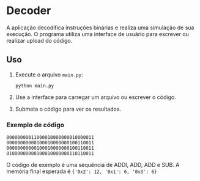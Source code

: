 # Decoder
A aplicação decodifica instruções binárias e realiza uma simulação de sua execução. O programa utiliza uma interface de usuário para escrever ou realizar upload do código. 
    

## Uso

1.  Execute o arquivo `main.py`:
    
    ```python main.py```
    
2.  Use a interface para carregar um arquivo ou escrever o código.
3.  Submeta o código para ver os resultados.

### Exemplo de código

```
00000000011000010000000010000011
00000000000100010000000100110011
00000000000100010000000100110011
01000000000100010000000110110011
```

O código de exemplo é uma sequência de ADDI, ADD, ADD e SUB. A memória final esperada é `{'0x2': 12, '0x1': 6, '0x3': 6}`
